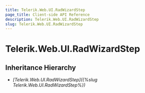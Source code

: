 ```yaml
---
title: Telerik.Web.UI.RadWizardStep
page_title: Client-side API Reference
description: Telerik.Web.UI.RadWizardStep
slug: Telerik.Web.UI.RadWizardStep
---
```


# Telerik.Web.UI.RadWizardStep 

## Inheritance Hierarchy

* *[Telerik.Web.UI.RadWizardStep]({%slug Telerik.Web.UI.RadWizardStep%})*

